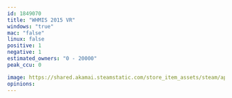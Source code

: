 ```yaml
---
id: 1849070
title: "WHMIS 2015 VR"
windows: "true"
mac: "false"
linux: false
positive: 1
negative: 1
estimated_owners: "0 - 20000"
peak_ccu: 0

image: https://shared.akamai.steamstatic.com/store_item_assets/steam/apps/1849070/header.jpg?t=1644021262
opinions:
---
```

